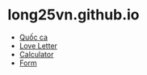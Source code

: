 # long25vn.github.io

- [Quốc ca](https://long25vn.github.io)
- [Love Letter](https://long25vn.github.io/loveletterfinal/letter.html)
- [Calculator](https://long25vn.github.io/calculator/calculator.html)
- [Form](https://long25vn.github.io/validateform/form.html)

